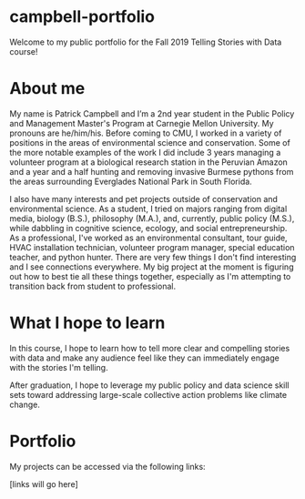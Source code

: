 # campbell-portfolio
Welcome to my public portfolio for the Fall 2019 Telling Stories with Data course! 

# About me
My name is Patrick Campbell and I’m a 2nd year student in the Public Policy and Management Master's Program at Carnegie Mellon University. My pronouns are he/him/his. Before coming to CMU, I worked in a variety of positions in the areas of environmental science and conservation. Some of the more notable examples of the work I did include 3 years managing a volunteer program at a biological research station in the Peruvian Amazon and a year and a half hunting and removing invasive Burmese pythons from the areas surrounding Everglades National Park in South Florida. 

I also have many interests and pet projects outside of conservation and environmental science. As a student, I tried on majors ranging from digital media, biology (B.S.), philosophy (M.A.), and, currently, public policy (M.S.), while dabbling in cognitive science, ecology, and social entrepreneurship. As a professional, I've worked as an environmental consultant, tour guide, HVAC installation technician, volunteer program manager, special education teacher, and python hunter. There are very few things I don't find interesting and I see connections everywhere. My big project at the moment is figuring out how to best tie all these things together, especially as I'm attempting to transition back from student to professional. 

# What I hope to learn
In this course, I hope to learn how to tell more clear and compelling stories with data and make any audience feel like they can immediately engage with the stories I'm telling. 

After graduation, I hope to leverage my public policy and data science skill sets toward addressing large-scale collective action problems like climate change.

# Portfolio
My projects can be accessed via the following links:

[links will go here]
